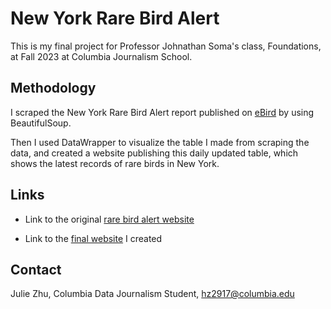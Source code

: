 # New York Rare Bird Alert
This is my final project for Professor Johnathan Soma's class, Foundations, at Fall 2023 at Columbia Journalism School.

## Methodology
I scraped the New York Rare Bird Alert report published on [eBird](https://ebird.org/alert/summary?sid=SN35466) by using BeautifulSoup.

Then I used DataWrapper to visualize the table I made from scraping the data, and created a website publishing this daily updated table, which shows the latest records of rare birds in New York.

## Links
* Link to the original [rare bird alert website](https://ebird.org/alert/summary?sid=SN35466)

* Link to the [final website](https://juliezhn.github.io/NYC_RareBirds/) I created

## Contact
Julie Zhu, Columbia Data Journalism Student, [hz2917@columbia.edu](mailto:hz2917@columbia.edu)
